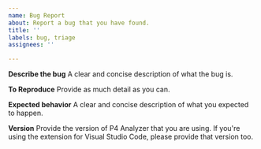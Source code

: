 ```yaml
---
name: Bug Report
about: Report a bug that you have found.
title: ''
labels: bug, triage
assignees: ''

---
```


**Describe the bug**
A clear and concise description of what the bug is.

**To Reproduce**
Provide as much detail as you can.

**Expected behavior**
A clear and concise description of what you expected to happen.

**Version**
Provide the version of P4 Analyzer that you are using. If you're using the extension for Visual Studio Code, please provide that version too.
